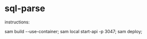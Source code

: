 # sql-parse

<!-- pip freeze | Out-File -Encoding UTF8 requirements.txt -->

instructions:

sam build --use-container;
sam local start-api -p 3047;
sam deploy;

<!-- python3 -m venv venv
source venv/bin/activate

deactivate

source venv/bin/activate; cd src; flask --app app_dev run --port=3047 -->